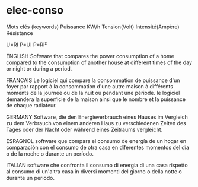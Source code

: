 ﻿# elec-conso
Mots clés (keywords)
Puissance KW/h
Tension(Volt)
Intensité(Ampère)
Résistance

U=RI
P=UI
P=RI²

ENGLISH
Software that compares the power consumption of a home compared to the consumption of another house at different times of the day or night or during a period.

FRANCAIS
Le logiciel qui compare la consommation de puissance d'un foyer par rapport à la consommation d'une autre maison à différents moments de la journée ou de la nuit ou pendant une période.
le logiciel demandera la superficie de la maison ainsi que le nombre et la puissance de chaque radiateur.

GERMANY
Software, die den Energieverbrauch eines Hauses im Vergleich zu dem Verbrauch von einem anderen Haus zu verschiedenen Zeiten des Tages oder der Nacht oder während eines Zeitraums vergleicht.

ESPAGNOL
software que compara el consumo de energía de un hogar en comparación con el consumo de otra casa en diferentes momentos del día o de la noche o durante un período.

ITALIAN
software che confronta il consumo di energia di una casa rispetto al consumo di un'altra casa in diversi momenti del giorno o della notte o durante un periodo.

